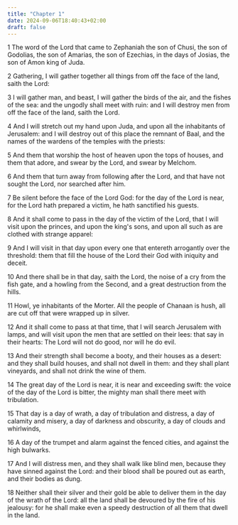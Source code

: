 ```yaml
---
title: "Chapter 1"
date: 2024-09-06T18:40:43+02:00
draft: false
---
```




1 The word of the Lord that came to Zephaniah the son of Chusi, the son of Godolias, the son of Amarias, the son of Ezechias, in the days of Josias, the son of Amon king of Juda.

2 Gathering, I will gather together all things from off the face of the land, saith the Lord:

3 I will gather man, and beast, I will gather the birds of the air, and the fishes of the sea: and the ungodly shall meet with ruin: and I will destroy men from off the face of the land, saith the Lord.

4 And I will stretch out my hand upon Juda, and upon all the inhabitants of Jerusalem: and I will destroy out of this place the remnant of Baal, and the names of the wardens of the temples with the priests:

5 And them that worship the host of heaven upon the tops of houses, and them that adore, and swear by the Lord, and swear by Melchom.

6 And them that turn away from following after the Lord, and that have not sought the Lord, nor searched after him.

7 Be silent before the face of the Lord God: for the day of the Lord is near, for the Lord hath prepared a victim, he hath sanctified his guests.

8 And it shall come to pass in the day of the victim of the Lord, that I will visit upon the princes, and upon the king's sons, and upon all such as are clothed with strange apparel:

9 And I will visit in that day upon every one that entereth arrogantly over the threshold: them that fill the house of the Lord their God with iniquity and deceit.

10 And there shall be in that day, saith the Lord, the noise of a cry from the fish gate, and a howling from the Second, and a great destruction from the hills.

11 Howl, ye inhabitants of the Morter. All the people of Chanaan is hush, all are cut off that were wrapped up in silver.

12 And it shall come to pass at that time, that I will search Jerusalem with lamps, and will visit upon the men that are settled on their lees: that say in their hearts: The Lord will not do good, nor will he do evil.

13 And their strength shall become a booty, and their houses as a desert: and they shall build houses, and shall not dwell in them: and they shall plant vineyards, and shall not drink the wine of them.

14 The great day of the Lord is near, it is near and exceeding swift: the voice of the day of the Lord is bitter, the mighty man shall there meet with tribulation.

15 That day is a day of wrath, a day of tribulation and distress, a day of calamity and misery, a day of darkness and obscurity, a day of clouds and whirlwinds,

16 A day of the trumpet and alarm against the fenced cities, and against the high bulwarks.

17 And I will distress men, and they shall walk like blind men, because they have sinned against the Lord: and their blood shall be poured out as earth, and their bodies as dung.

18 Neither shall their silver and their gold be able to deliver them in the day of the wrath of the Lord: all the land shall be devoured by the fire of his jealousy: for he shall make even a speedy destruction of all them that dwell in the land.

